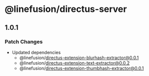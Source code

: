 # @linefusion/directus-server

## 1.0.1

### Patch Changes

- Updated dependencies
  - @linefusion/directus-extension-blurhash-extractor@0.0.1
  - @linefusion/directus-extension-text-extractor@0.0.2
  - @linefusion/directus-extension-thumbhash-extractor@0.0.1
